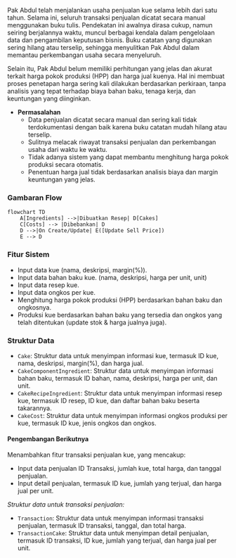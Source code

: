Pak Abdul telah menjalankan usaha penjualan kue selama lebih dari satu tahun. Selama ini, seluruh transaksi penjualan dicatat secara manual menggunakan buku tulis. Pendekatan ini awalnya dirasa cukup, namun seiring berjalannya waktu, muncul berbagai kendala dalam pengelolaan data dan pengambilan keputusan bisnis. Buku catatan yang digunakan sering hilang atau terselip, sehingga menyulitkan Pak Abdul dalam memantau perkembangan usaha secara menyeluruh.

Selain itu, Pak Abdul belum memiliki perhitungan yang jelas dan akurat terkait harga pokok produksi (HPP) dan harga jual kuenya. Hal ini membuat proses penetapan harga sering kali dilakukan berdasarkan perkiraan, tanpa analisis yang tepat terhadap biaya bahan baku, tenaga kerja, dan keuntungan yang diinginkan.

- **Permasalahan**
    - Data penjualan dicatat secara manual dan sering kali tidak terdokumentasi dengan baik karena buku catatan mudah hilang atau terselip.
    - Sulitnya melacak riwayat transaksi penjualan dan perkembangan usaha dari waktu ke waktu.
    - Tidak adanya sistem yang dapat membantu menghitung harga pokok produksi secara otomatis.
    - Penentuan harga jual tidak berdasarkan analisis biaya dan margin keuntungan yang jelas.


### Gambaran Flow

```mermaid
flowchart TD
    A[Ingredients] -->|Dibuatkan Resep| D[Cakes]
    C[Costs] --> |Dibebankan| D
    D -->|On Create/Update| E([Update Sell Price])
    E --> D
```

### Fitur Sistem
- Input data kue (nama, deskripsi, margin(%)).
- Input data bahan baku kue. (nama, deskripsi, harga per unit, unit)
- Input data resep kue.
- Input data ongkos per kue.
- Menghitung harga pokok produksi (HPP) berdasarkan bahan baku dan ongkosnya.
- Produksi kue berdasarkan bahan baku yang tersedia dan ongkos yang telah ditentukan (update stok & harga jualnya juga).

### Struktur Data 
- `Cake`: Struktur data untuk menyimpan informasi kue, termasuk ID kue, nama, deskripsi, margin(%), dan harga jual.
- `CakeComponentIngredient`: Struktur data untuk menyimpan informasi bahan baku, termasuk ID bahan, nama, deskripsi, harga per unit, dan unit.
- `CakeRecipeIngredient`: Struktur data untuk menyimpan informasi resep kue, termasuk ID resep, ID kue, dan daftar bahan baku beserta takarannya.
- `CakeCost`: Struktur data untuk menyimpan informasi ongkos produksi per kue, termasuk ID kue, jenis ongkos dan ongkos.

#### Pengembangan Berikutnya

Menambahkan fitur transaksi penjualan kue, yang mencakup:
- Input data penjualan ID Transaksi, jumlah kue, total harga, dan tanggal penjualan.
- Input detail penjualan, termasuk ID kue, jumlah yang terjual, dan harga jual per unit.

*Struktur data untuk transaksi penjualan:*
- `Transaction`: Struktur data untuk menyimpan informasi transaksi penjualan, termasuk ID transaksi, tanggal, dan total harga.
- `TransactionCake`: Struktur data untuk menyimpan detail penjualan, termasuk ID transaksi, ID kue, jumlah yang terjual, dan harga jual per unit.